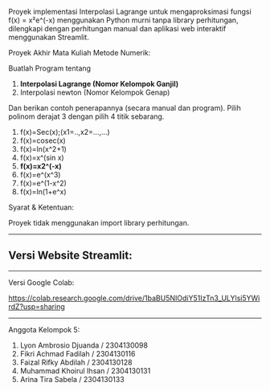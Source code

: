 Proyek implementasi Interpolasi Lagrange untuk mengaproksimasi fungsi f(x) = x²e^(-x) menggunakan Python murni tanpa library perhitungan, dilengkapi dengan perhitungan manual dan aplikasi web interaktif menggunakan Streamlit.

Proyek Akhir Mata Kuliah Metode Numerik:

Buatlah Program tentang
1. **Interpolasi Lagrange (Nomor Kelompok Ganjil)**
2. Interpolasi newton (Nomor Kelompok Genap)


Dan berikan contoh penerapannya (secara manual dan program). Pilih polinom derajat 3 dengan pilih 4 titik sebarang.
1. f(x)=Sec(x);(x1=..,x2=...,...)
2. f(x)=cosec(x)
3. f(x)=ln(x^2+1)
4. f(x)=x^(sin x)
5. **f(x)=x2^(-x)**
6. f(x)=e^(x^3)
7. f(x)=e^(1-x^2)
8. f(x)=ln(1+e^x)

Syarat & Ketentuan:

Proyek tidak menggunakan import library perhitungan.

---

Versi Website Streamlit:
-

---

Versi Google Colab: 

https://colab.research.google.com/drive/1baBU5NIOdiY51IzTn3_ULYlsi5YWirdZ?usp=sharing

---

Anggota Kelompok 5:

1. Lyon Ambrosio Djuanda / 2304130098
2. Fikri Achmad Fadilah / 2304130116
3. Faizal Rifky Abdilah / 2304130128
4. Muhammad Khoirul Ihsan / 2304130131
5. Arina Tira Sabela / 2304130133
